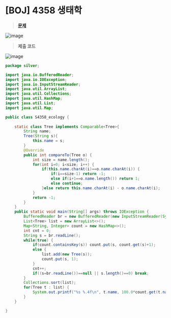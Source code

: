 # [BOJ] 4358 생태학
> **[문제](https://www.acmicpc.net/problem/4358)**
> 
![image](https://user-images.githubusercontent.com/80896077/174920908-9835d257-a81f-40af-9cc4-1c64ccbfe59c.png)

> **제출 코드**
> 
![image](https://user-images.githubusercontent.com/80896077/174920918-356545bd-9494-49a5-9bd8-07c18bb21e79.png)

```java
package silver;

import java.io.BufferedReader;
import java.io.IOException;
import java.io.InputStreamReader;
import java.util.ArrayList;
import java.util.Collections;
import java.util.HashMap;
import java.util.List;
import java.util.Map;

public class S4358_ecology {
	
	static class Tree implements Comparable<Tree>{
		String name;
		Tree(String s){
			this.name = s;
		}
		@Override
		public int compareTo(Tree o) {
			int size = name.length();
			for(int i=0; i<size; i++) {
				if(this.name.charAt(i)==o.name.charAt(i)) {
					if(i==size-1) return -1;
					else if(i+1==o.name.length()) return 1;
					else continue;
				}else return this.name.charAt(i) - o.name.charAt(i);
			}
			return -1;
		}
	}
	public static void main(String[] args) throws IOException {
		BufferedReader br = new BufferedReader(new InputStreamReader(System.in));
		List<Tree> list = new ArrayList<>();
		Map<String, Integer> count = new HashMap<>();
		int cnt = 0;
		String s = br.readLine();
		while(true) {
			if(count.containsKey(s)) count.put(s, count.get(s)+1);
			else {
				list.add(new Tree(s));
				count.put(s, 1);
			}
			cnt++;
			if((s=br.readLine())==null || s.length()==0) break;
		}
		Collections.sort(list);
		for(Tree t : list) {
			System.out.printf("%s %.4f\n", t.name, 100.0*count.get(t.name)/cnt, 4);
		}
	}

}
```
